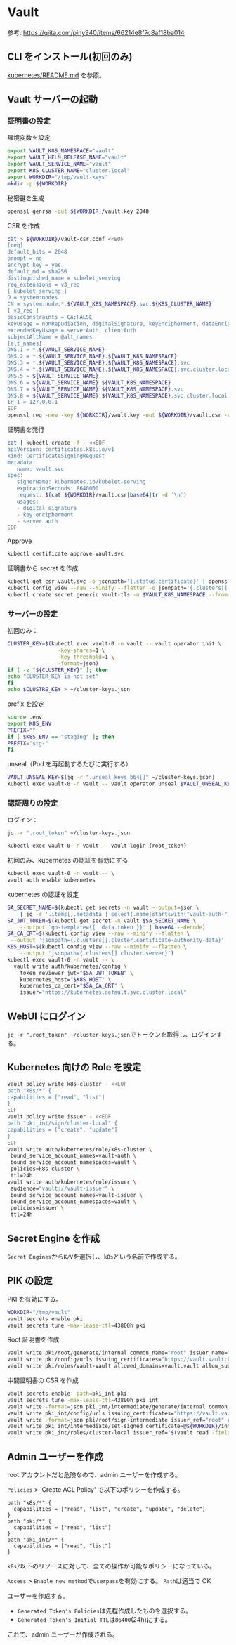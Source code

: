 # Vault

参考: https://qiita.com/piny940/items/66214e8f7c8af18ba014

## CLI をインストール(初回のみ)

[kubernetes/README.md](../..//README.md) を参照。

## Vault サーバーの起動

### 証明書の設定

環境変数を設定

```bash
export VAULT_K8S_NAMESPACE="vault"
export VAULT_HELM_RELEASE_NAME="vault"
export VAULT_SERVICE_NAME="vault"
export K8S_CLUSTER_NAME="cluster.local"
export WORKDIR="/tmp/vault-keys"
mkdir -p ${WORKDIR}
```

秘密鍵を生成

```bash
openssl genrsa -out ${WORKDIR}/vault.key 2048
```

CSR を作成

```bash
cat > ${WORKDIR}/vault-csr.conf <<EOF
[req]
default_bits = 2048
prompt = no
encrypt_key = yes
default_md = sha256
distinguished_name = kubelet_serving
req_extensions = v3_req
[ kubelet_serving ]
O = system:nodes
CN = system:node:*.${VAULT_K8S_NAMESPACE}.svc.${K8S_CLUSTER_NAME}
[ v3_req ]
basicConstraints = CA:FALSE
keyUsage = nonRepudiation, digitalSignature, keyEncipherment, dataEncipherment
extendedKeyUsage = serverAuth, clientAuth
subjectAltName = @alt_names
[alt_names]
DNS.1 = *.${VAULT_SERVICE_NAME}
DNS.2 = *.${VAULT_SERVICE_NAME}.${VAULT_K8S_NAMESPACE}
DNS.3 = *.${VAULT_SERVICE_NAME}.${VAULT_K8S_NAMESPACE}.svc
DNS.4 = *.${VAULT_SERVICE_NAME}.${VAULT_K8S_NAMESPACE}.svc.cluster.local
DNS.5 = ${VAULT_SERVICE_NAME}
DNS.6 = ${VAULT_SERVICE_NAME}.${VAULT_K8S_NAMESPACE}
DNS.7 = ${VAULT_SERVICE_NAME}.${VAULT_K8S_NAMESPACE}.svc
DNS.8 = ${VAULT_SERVICE_NAME}.${VAULT_K8S_NAMESPACE}.svc.cluster.local
IP.1 = 127.0.0.1
EOF
openssl req -new -key ${WORKDIR}/vault.key -out ${WORKDIR}/vault.csr -config ${WORKDIR}/vault-csr.conf
```

証明書を発行

```bash
cat | kubectl create -f - <<EOF
apiVersion: certificates.k8s.io/v1
kind: CertificateSigningRequest
metadata:
   name: vault.svc
spec:
   signerName: kubernetes.io/kubelet-serving
   expirationSeconds: 8640000
   request: $(cat ${WORKDIR}/vault.csr|base64|tr -d '\n')
   usages:
   - digital signature
   - key encipherment
   - server auth
EOF
```

Approve

```bash
kubectl certificate approve vault.svc
```

証明書から secret を作成

```bash
kubectl get csr vault.svc -o jsonpath='{.status.certificate}' | openssl base64 -d -A -out ${WORKDIR}/vault.crt
kubectl config view --raw --minify --flatten -o jsonpath='{.clusters[].cluster.certificate-authority-data}' | base64 -d > ${WORKDIR}/vault.ca
kubectl create secret generic vault-tls -n $VAULT_K8S_NAMESPACE --from-file=vault.key=${WORKDIR}/vault.key --from-file=vault.crt=${WORKDIR}/vault.crt --from-file=vault.ca=${WORKDIR}/vault.ca
```

### サーバーの設定

初回のみ：

```bash
CLUSTER_KEY=$(kubectl exec vault-0 -n vault -- vault operator init \
                -key-shares=1 \
                -key-threshold=1 \
                -format=json)
if [ -z "${CLUSTER_KEY}" ]; then
echo "CLUSTER_KEY is not set"
fi
echo $CLUSTRE_KEY > ~/cluster-keys.json
```

prefix を設定

```bash
source .env
export K8S_ENV
PREFIX=""
if [ $K8S_ENV == "staging" ]; then
PREFIX="stg-"
fi
```

unseal（Pod を再起動するたびに実行する）

```bash
VAULT_UNSEAL_KEY=$(jq -r ".unseal_keys_b64[]" ~/cluster-keys.json)
kubectl exec vault-0 -n vault -- vault operator unseal $VAULT_UNSEAL_KEY
```

### 認証周りの設定

ログイン：

```bash
jq -r ".root_token" ~/cluster-keys.json
```

```bash
kubectl exec vault-0 -n vault -- vault login {root_token}
```

初回のみ、kubernetes の認証を有効にする

```bash
kubectl exec vault-0 -n vault -- \
vault auth enable kubernetes
```

kubernetes の認証を設定

```bash
SA_SECRET_NAME=$(kubectl get secrets -n vault --output=json \
    | jq -r '.items[].metadata | select(.name|startswith("vault-auth-")).name')
SA_JWT_TOKEN=$(kubectl get secret -n vault $SA_SECRET_NAME \
    --output 'go-template={{ .data.token }}' | base64 --decode)
SA_CA_CRT=$(kubectl config view --raw --minify --flatten \
 --output 'jsonpath={.clusters[].cluster.certificate-authority-data}' | base64 --decode)
K8S_HOST=$(kubectl config view --raw --minify --flatten \
    --output 'jsonpath={.clusters[].cluster.server}')
kubectl exec vault-0 -n vault -- \
  vault write auth/kubernetes/config \
    token_reviewer_jwt="$SA_JWT_TOKEN" \
    kubernetes_host="$K8S_HOST" \
    kubernetes_ca_cert="$SA_CA_CRT" \
    issuer="https://kubernetes.default.svc.cluster.local"
```

## WebUI にログイン

`jq -r ".root_token" ~/cluster-keys.json`でトークンを取得し、ログインする。

## Kubernetes 向けの Role を設定

```bash
vault policy write k8s-cluster - <<EOF
path "k8s/*" {
capabilities = ["read", "list"]
}
EOF
vault policy write issuer - <<EOF
path "pki_int/sign/cluster-local" {
capabilities = ["create", "update"]
}
EOF
vault write auth/kubernetes/role/k8s-cluster \
 bound_service_account_names=vault-auth \
 bound_service_account_namespaces=vault \
 policies=k8s-cluster \
 ttl=24h
vault write auth/kubernetes/role/issuer \
 audience="vault://vault-issuer" \
 bound_service_account_names=vault-issuer \
 bound_service_account_namespaces=vault \
 policies=issuer \
 ttl=24h
```

## Secret Engine を作成

`Secret Engines`から`K/V`を選択し、`k8s`という名前で作成する。

## PIK の設定

PKI を有効にする。

```bash
WORKDIR="/tmp/vault"
vault secrets enable pki
vault secrets tune -max-lease-ttl=43800h pki
```

Root 証明書を作成

```bash
vault write pki/root/generate/internal common_name="root" issuer_name="root" ttl=87600h > ${WORKDIR}/root_ca.crt
vault write pki/config/urls issuing_certificates="https://vault.vault:8200/v1/pki/ca" crl_distribution_points="https://vault.vault:8200/v1/pki/crl"
vault write pki/roles/vault-vault allowed_domains=vault.vault allow_subdomains=false max_ttl=72h
```

中間証明書の CSR を作成

```bash
vault secrets enable -path=pki_int pki
vault secrets tune -max-lease-ttl=43800h pki_int
vault write -format=json pki_int/intermediate/generate/internal common_name="Vault Intermediate Authority" issuer_name="vault-intermediate" | jq -r '.data.csr' > ${WORKDIR}/pki_intermediate.csr
vault write pki_int/config/urls issuing_certificates="https://vault.vault.svc.cluster.local:8200/v1/pki/ca" crl_distribution_points="https://vault.vault.svc.cluster.local:8200/v1/pki/crl"
vault write -format=json pki/root/sign-intermediate issuer_ref="root" csr=@${WORKDIR}/pki_intermediate.csr format=pem_bundle ttl="43800h" | jq -r '.data.certificate' > ${WORKDIR}/intermediate.cert.pem
vault write pki_int/intermediate/set-signed certificate=@${WORKDIR}/intermediate.cert.pem
vault write pki_int/roles/cluster-local issuer_ref="$(vault read -field=default pki_int/config/issuers)"  allowed_domains="svc.cluster.local" allow_subdomains=true max_ttl="720h"
```

## Admin ユーザーを作成

root アカウントだと危険なので、admin ユーザーを作成する。

`Policies` > 'Create ACL Policy' で以下のポリシーを作成する。

```hcl
path "k8s/*" {
  capabilities = ["read", "list", "create", "update", "delete"]
}
path "pki/*" {
  capabilities = ["read", "list"]
}
path "pki_int/*" {
  capabilities = ["read", "list"]
}
```

`k8s/`以下のリソースに対して、全ての操作が可能なポリシーになっている。

`Access` > `Enable new method`で`Userpass`を有効にする。
`Path`は適当で OK

ユーザーを作成する。

- `Generated Token's Policies`は先程作成したものを選択する。
- `Generated Token's Initial TTL`は`86400`(24h)にする。

これで、admin ユーザーが作成される。
